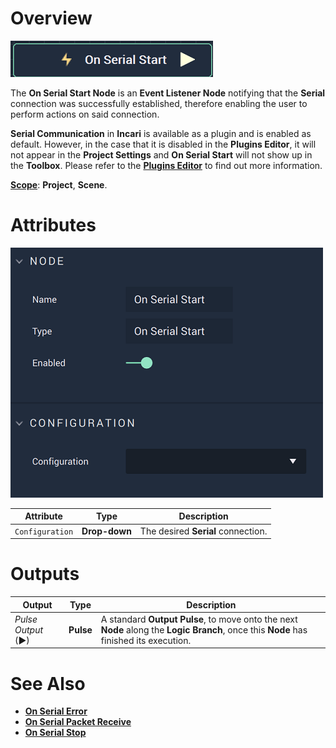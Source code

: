 # Overview

![The On Serial Start Node.](../../../../.gitbook/assets/onserialstartnode.png)

The **On Serial Start Node** is an **Event Listener Node** notifying that the **Serial** connection was successfully established, therefore enabling the user to perform actions on said connection.

**Serial Communication** in **Incari** is available as a plugin and is enabled as default. However, in the case that it is disabled in the **Plugins Editor**, it will not appear in the **Project Settings** and **On Serial Start** will not show up in the **Toolbox**. Please refer to the [**Plugins Editor**](../../../modules/plugins-editor.md) to find out more information.

[**Scope**](../overview.md#scopes): **Project**, **Scene**.

# Attributes

![The On Serial Start Node Attributes.](../../../../.gitbook/assets/onserialstartattributes.png)


|Attribute|Type|Description|
|---|---|---|
|`Configuration`|**Drop-down**|The desired **Serial** connection.|

# Outputs

|Output|Type|Description|
|---|---|---|
|*Pulse Output* (►)|**Pulse**|A standard **Output Pulse**, to move onto the next **Node** along the **Logic Branch**, once this **Node** has finished its execution.|

# See Also

* [**On Serial Error**](onserialerror.md)
* [**On Serial Packet Receive**](onserialpacketreceive.md)
* [**On Serial Stop**](onserialstop.md)

